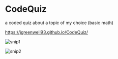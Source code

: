 # CodeQuiz
a coded quiz about a topic of my choice (basic math)

https://jgreenwell93.github.io/CodeQuiz/



![snip1](https://user-images.githubusercontent.com/69323366/113242355-68fadf80-9276-11eb-90e5-cb4a29e1e917.JPG)






![snip2](https://user-images.githubusercontent.com/69323366/113242366-6ef0c080-9276-11eb-8997-da4033172a20.JPG)

